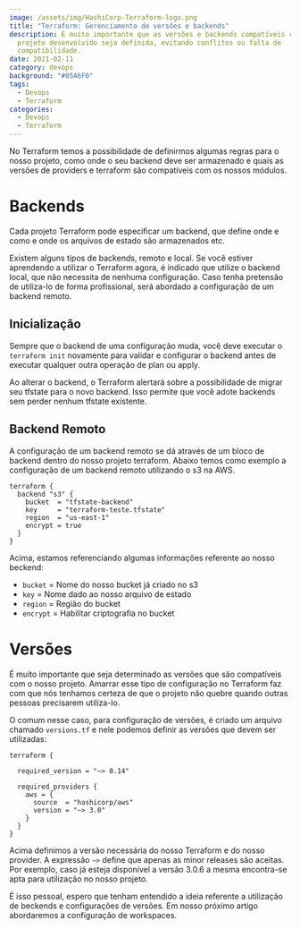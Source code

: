 ```yaml
---
image: /assets/img/HashiCorp-Terraform-logo.png
title: "Terraform: Gerenciamento de versões e backends"
description: É muito importante que as versões e backends compatíveis com o
  projeto desenvolvido seja definida, evitando conflitos ou falta de
  compatibilidade.
date: 2021-02-11
category: devops
background: "#05A6F0"
tags:
  - Devops
  - Terraform
categories:
  - Devops
  - Terraform
---
```

No Terraform temos a possibilidade de definirmos algumas regras para o nosso projeto, como onde o seu backend deve ser armazenado e quais as versões de providers e terraform são compatíveis com os nossos módulos.

# Backends

Cada projeto Terraform pode especificar um backend, que define onde e como e onde os arquivos de estado são armazenados etc.

Existem alguns tipos de backends, remoto e local. Se você estiver aprendendo a utilizar o Terraform agora, é indicado que utilize o backend local, que não necessita de nenhuma configuração. Caso tenha pretensão de utiliza-lo de forma profissional, será abordado a configuração de um backend remoto.  

## Inicialização

Sempre que o backend de uma configuração muda, você deve executar o `terraform init` novamente para validar e configurar o backend antes de executar qualquer outra operação de plan ou apply.

Ao alterar o backend, o Terraform alertará sobre a possibilidade de migrar seu tfstate para o novo backend. Isso permite que você adote backends sem perder nenhum tfstate existente.

## Backend Remoto

A configuração de um backend remoto se dá através de um bloco de backend dentro do nosso projeto terraform. Abaixo temos como exemplo a configuração de um backend remoto utilizando o s3 na AWS.

```
terraform {
  backend "s3" {
    bucket  = "tfstate-backend"
    key     = "terraform-teste.tfstate"
    region  = "us-east-1"
    encrypt = true
  }
}
```

Acima, estamos referenciando algumas informações referente ao nosso beckend:

* `bucket` = Nome do nosso bucket já criado no s3
* `key`    = Nome dado ao nosso arquivo de estado
* `region` = Região do bucket
* `encrypt` = Habilitar criptografia no bucket

# Versões

É muito importante que seja determinado as versões que são compatíveis com o nosso projeto. Amarrar esse tipo de configuração no Terraform faz com que nós tenhamos certeza de que o projeto não quebre quando outras pessoas precisarem utiliza-lo. 

O comum nesse caso, para configuração de versões, é criado um arquivo chamado `versions.tf` e nele podemos definir as versões que devem ser utilizadas:

```
terraform {

  required_version = "~> 0.14"

  required_providers {
    aws = {
      source  = "hashicorp/aws"
      version = "~> 3.0"
    }
  }
}
```

Acima definimos a versão necessária do nosso Terraform e do nosso provider. A expressão `~>` define que apenas as minor releases são aceitas. Por exemplo, caso já esteja disponível a versão 3.0.6 a mesma encontra-se apta para utilização no nosso projeto.

É isso pessoal, espero que tenham entendido a ideia referente a utilização de beckends e configurações de versões. Em nosso próximo artigo abordaremos a configuração de workspaces.